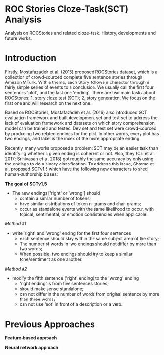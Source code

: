 # ROC Stories Cloze-Task(SCT) Analysis

Analysis on ROCStories and related cloze-task. History, developments and future works.

# Introduction

Firstly, Mostafazadeh et al. (2016) proposed ROCStories dataset, which is a collection of crowd-sourced complete five sentence stories through Amazon MTurk. With a theme, each Story follows a character through a fairly simple series of events to a conclusion. We usually call the first four sentences 'plot', and the last one 'ending'. There are two main tasks about ROCStories: 1, story cloze test (SCT); 2, story generation. We focus on the first one and will research on the next one.

Based on ROCStories, Mostafazadeh et al. (2016) also introduced SCT evaluation framework and built development set and test set to address the lack of evaluation framework and datasets on which story comprehension model can be trained and tested. Dev set and test set were crowd-sourced by producing two related endings for the plot. In other words, every plot has two endings, and label is the index of the more appropriate ending.

Recently, many works proposed a problem: SCT may be an easier task than identifying whether a given ending is coherent or not. Also, they (Cai et al. 2017; Srinivasan et al. 2018) got roughly the same accuracy by only using the endings to do a binary classification. To address this issue, Sharma et al. proposed SCTv1.5 which have the following new characters to shed human-authorship biases:

**The goal of SCTv1.5**
* The new endings ['right' or 'wrong'] should
    * contain a similar number of tokens;
    * have similar distributions of token n-grams and char-grams;
    * occur as standalone events with the same likelihood to occur, with topical, sentimental, or emotion consistencies when applicable.

*Method #1*
* write 'right' and 'wrong' ending for the first four sentences
    * each sentence should stay within the same subject area of the story;
    * The number of words in two endings should not differ by more than two words;
    * When possible, two endings should try to keep a similar tone/sentiment as one another.

*Method #2*
* modify the fifth sentence ('right' ending) to the 'wrong' ending
    * 'right ending' is from five sentences stories;
    * should make sense standalone;
    * can not differ in the number of words from original sentence by more than three words;
    * can not use 'not' in front of a description or a verb.

# Previous Approaches

**Feature-based approach**



**Neural network approach**